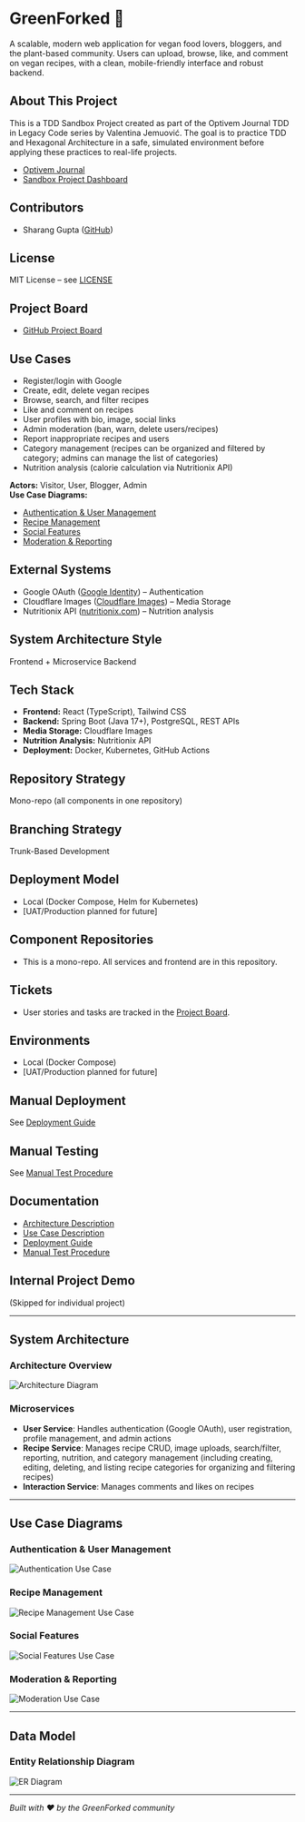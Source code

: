 # GreenForked 🌱

A scalable, modern web application for vegan food lovers, bloggers, and the plant-based community. Users can upload, browse, like, and comment on vegan recipes, with a clean, mobile-friendly interface and robust backend.

## About This Project

This is a TDD Sandbox Project created as part of the Optivem Journal TDD in Legacy Code series by Valentina Jemuović. The goal is to practice TDD and Hexagonal Architecture in a safe, simulated environment before applying these practices to real-life projects.  
- [Optivem Journal](https://journal.optivem.com/)
- [Sandbox Project Dashboard](https://journal.optivem.com/p/sandbox-project-dashboard)

## Contributors
- Sharang Gupta ([GitHub](https://github.com/sharanggupta))

## License
MIT License – see [LICENSE](LICENSE)

## Project Board
- [GitHub Project Board](https://github.com/users/sharanggupta/projects/2)

## Use Cases
- Register/login with Google
- Create, edit, delete vegan recipes
- Browse, search, and filter recipes
- Like and comment on recipes
- User profiles with bio, image, social links
- Admin moderation (ban, warn, delete users/recipes)
- Report inappropriate recipes and users
- Category management (recipes can be organized and filtered by category; admins can manage the list of categories)
- Nutrition analysis (calorie calculation via Nutritionix API)

**Actors:** Visitor, User, Blogger, Admin  
**Use Case Diagrams:**
- [Authentication & User Management](diagrams/use-case-authentication.png)
- [Recipe Management](diagrams/use-case-recipe-management.png)
- [Social Features](diagrams/use-case-social-features.png)
- [Moderation & Reporting](diagrams/use-case-moderation.png)

## External Systems
- Google OAuth ([Google Identity](https://developers.google.com/identity)) – Authentication
- Cloudflare Images ([Cloudflare Images](https://www.cloudflare.com/products/images/)) – Media Storage
- Nutritionix API ([nutritionix.com](https://www.nutritionix.com/business/api)) – Nutrition analysis

## System Architecture Style
Frontend + Microservice Backend

## Tech Stack
- **Frontend:** React (TypeScript), Tailwind CSS
- **Backend:** Spring Boot (Java 17+), PostgreSQL, REST APIs
- **Media Storage:** Cloudflare Images
- **Nutrition Analysis:** Nutritionix API
- **Deployment:** Docker, Kubernetes, GitHub Actions

## Repository Strategy
Mono-repo (all components in one repository)

## Branching Strategy
Trunk-Based Development

## Deployment Model
- Local (Docker Compose, Helm for Kubernetes)
- [UAT/Production planned for future]

## Component Repositories
- This is a mono-repo. All services and frontend are in this repository.

## Tickets
- User stories and tasks are tracked in the [Project Board](https://github.com/users/sharanggupta/projects/2).

## Environments
- Local (Docker Compose)
- [UAT/Production planned for future]

## Manual Deployment
See [Deployment Guide](docs/deployment/DEPLOYMENT_GUIDE.md)

## Manual Testing
See [Manual Test Procedure](docs/deployment/MANUAL_TEST_PROCEDURE.md)

## Documentation
- [Architecture Description](docs/architecture/ARCHITECTURE_DESCRIPTION.md)
- [Use Case Description](docs/architecture/USE_CASE_DESCRIPTION.md)
- [Deployment Guide](docs/deployment/DEPLOYMENT_GUIDE.md)
- [Manual Test Procedure](docs/deployment/MANUAL_TEST_PROCEDURE.md)

## Internal Project Demo
(Skipped for individual project)

---

## System Architecture

### Architecture Overview
![Architecture Diagram](diagrams/architecture-overview.png)

### Microservices
- **User Service**: Handles authentication (Google OAuth), user registration, profile management, and admin actions
- **Recipe Service**: Manages recipe CRUD, image uploads, search/filter, reporting, nutrition, and category management (including creating, editing, deleting, and listing recipe categories for organizing and filtering recipes)
- **Interaction Service**: Manages comments and likes on recipes

---

## Use Case Diagrams

### Authentication & User Management
![Authentication Use Case](diagrams/use-case-authentication.png)

### Recipe Management
![Recipe Management Use Case](diagrams/use-case-recipe-management.png)

### Social Features
![Social Features Use Case](diagrams/use-case-social-features.png)

### Moderation & Reporting
![Moderation Use Case](diagrams/use-case-moderation.png)

---

## Data Model

### Entity Relationship Diagram
![ER Diagram](diagrams/er-diagram.png)

---

*Built with ❤️ by the GreenForked community* 